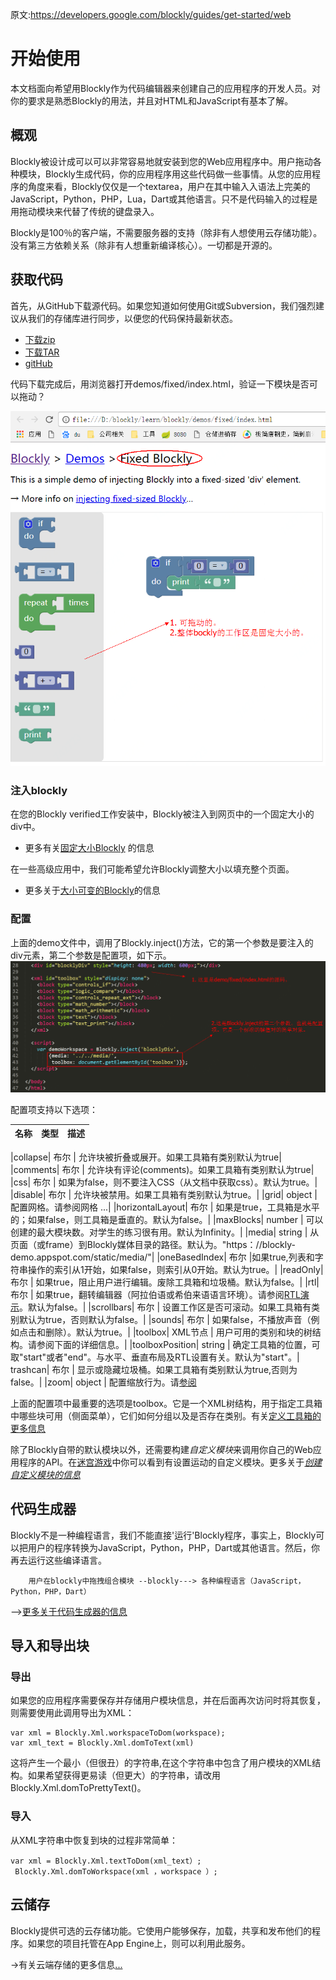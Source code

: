 原文:https://developers.google.com/blockly/guides/get-started/web

# 开始使用
本文档面向希望用Blockly作为代码编辑器来创建自己的应用程序的开发人员。对你的要求是熟悉Blockly的用法，并且对HTML和JavaScript有基本了解。

## 概观
Blockly被设计成可以可以非常容易地就安装到您的Web应用程序中。用户拖动各种模块，Blockly生成代码，你的应用程序用这些代码做一些事情。从您的应用程序的角度来看，Blockly仅仅是一个textarea，用户在其中输入入语法上完美的JavaScript，Python，PHP，Lua，Dart或其他语言。只不是代码输入的过程是用拖动模块来代替了传统的键盘录入。

Blockly是100％的客户端，不需要服务器的支持（除非有人想使用云存储功能）。没有第三方依赖关系（除非有人想重新编译核心）。一切都是开源的。

## 获取代码
首先，从GitHub下载源代码。如果您知道如何使用Git或Subversion，我们强烈建议从我们的存储库进行同步，以便您的代码保持最新状态。
- [下载zip](https://github.com/google/blockly/zipball/master)
- [下载TAR](https://github.com/google/blockly/tarball/master)
- [gitHub](https://github.com/google/blockly)

代码下载完成后，用浏览器打开demos/fixed/index.html，验证一下模块是否可以拖动？

![固定大小的blockly](img/1.固定大小的blockly.png)

### 注入blockly

在您的Blockly verified工作安装中，Blockly被注入到网页中的一个固定大小的div中。

- 更多有关[固定大小Blockly](https://developers.google.com/blockly/guides/configure/web/fixed-size) 的信息

在一些高级应用中，我们可能希望允许Blockly调整大小以填充整个页面。

- 更多关于[大小可变的Blockly](https://developers.google.com/blockly/guides/configure/web/resizable)的信息

### 配置

上面的demo文件中，调用了Blockly.inject()方法，它的第一个参数是要注入的div元素，第二个参数是配置项，如下示。
![配置项的代码](img/2.配置项的代码.png)

配置项支持以下选项：

|    名称    | 类型 |  描述 |
| ---------- | --- | --- |

|collapse|	布尔 |	允许块被折叠或展开。如果工具箱有类别默认为true|
|comments|	布尔 |	允许块有评论(comments)。如果工具箱有类别默认为true|
|css|	布尔 |	如果为false，则不要注入CSS（从文档中获取css）。默认为true。|
|disable|	布尔 |	允许块被禁用。如果工具箱有类别默认为true。|
|grid|	object |	配置网格。请参阅网格 ...|
|horizontalLayout|	布尔 | 	如果是true，工具箱是水平的；如果false，则工具箱是垂直的。默认为false。|
|maxBlocks|	number |	可以创建的最大模块数。对学生的练习很有用。默认为Infinity。|
|media|	string |	从页面（或frame）到Blockly媒体目录的路径。默认为。"https：//blockly-demo.appspot.com/static/media/"|
|oneBasedIndex|	布尔	|如果true,列表和字符串操作的索引从1开始，如果false，则索引从0开始。默认为true。|
|readOnly|	布尔 |	如果true，阻止用户进行编辑。废除工具箱和垃圾桶。默认为false。|
|rtl|	布尔 |	如果true，翻转编辑器（阿拉伯语或希伯来语语言环境）。请参阅[RTL演示](https://blockly-demo.appspot.com/static/demos/rtl/index.html)。默认为false。|
|scrollbars|	布尔 |	设置工作区是否可滚动。如果工具箱有类别默认为true，否则默认为false。|
|sounds|	布尔	 | 如果false，不播放声音（例如点击和删除）。默认为true。|
|toolbox|	XML节点	| 用户可用的类别和块的树结构。请参阅下面的详细信息。|
|toolboxPosition|	string | 确定工具箱的位置，可取"start"或者"end"。与水平、垂直布局及RTL设置有关。默认为"start"。|
trashcan|	布尔	| 显示或隐藏垃圾桶。如果工具箱有类别默认为true,否则为false。|
|zoom|	object | 	配置缩放行为。请[参阅](https://developers.google.com/blockly/guides/configure/web/zoom)

上面的配置项中最重要的选项是toolbox。它是一个XML树结构，用于指定工具箱中哪些块可用（侧面菜单），它们如何分组以及是否存在类别。有关[定义工具箱的更多信息](https://developers.google.com/blockly/guides/configure/web/toolbox)

除了Blockly自带的默认模块以外，还需要构建*自定义模块*来调用你自己的Web应用程序的API。在[迷宫游戏](https://blockly-games.appspot.com/maze)中你可以看到有设置运动的自定义模块。更多关于[*创建自定义模块的信息*](https://developers.google.com/blockly/guides/create-custom-blocks/overview)

## 代码生成器
Blockly不是一种编程语言，我们不能直接'运行'Blockly程序，事实上，Blockly可以把用户的程序转换为JavaScript，Python，PHP，Dart或其他语言。然后，你再去运行这些编译语言。
```
	用户在blockly中拖拽组合模块 --blockly---> 各种编程语言（JavaScript，Python，PHP，Dart）
```

-->[更多关于代码生成器的信息](https://developers.google.com/blockly/guides/configure/web/code-generators)

## 导入和导出块
### 导出
如果您的应用程序需要保存并存储用户模块信息，并在后面再次访问时将其恢复，则需要使用此调用导出为XML：
```
var xml = Blockly.Xml.workspaceToDom(workspace); 
var xml_text = Blockly.Xml.domToText(xml) 
```
这将产生一个最小（但很丑）的字符串,在这个字符串中包含了用户模块的XML结构。如果希望获得更易读（但更大）的字符串，请改用Blockly.Xml.domToPrettyText()。
### 导入
从XML字符串中恢复到块的过程非常简单：
```
var xml = Blockly.Xml.textToDom(xml_text）;
 Blockly.Xml.domToWorkspace(xml ，workspace ）; 
```
## 云储存
Blockly提供可选的云存储功能。它使用户能够保存，加载，共享和发布他们的程序。如果您的项目托管在App Engine上，则可以利用此服务。

→有关云端存储的更多信息[...](https://developers.google.com/blockly/guides/configure/web/cloud-storage)